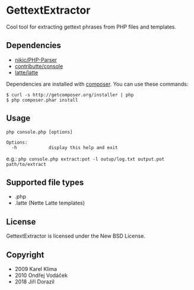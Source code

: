 GettextExtractor
================
Cool tool for extracting gettext phrases from PHP files and templates.

Dependencies
------------
* [nikic/PHP-Parser](https://github.com/nikic/PHP-Parser/)
* [contributte/console](https://github.com/contributte/console)
* [latte/latte](https://github.com/nette/latte)


Dependencies are installed with [composer](http://getcomposer.org/). You can use these commands:

`$ curl -s http://getcomposer.org/installer | php`  
`$ php composer.phar install`
	

Usage
-----
`php console.php [options]`

	Options:
	  -h            display this help and exit
	  

e.g.: `php console.php extract:pot -l outup/log.txt output.pot path/to/extract`

Supported file types
--------------------
* .php
* .latte (Nette Latte templates)

License
-------
GettextExtractor is licensed under the New BSD License.

Copyright
---------
* 2009 Karel Klima
* 2010 Ondřej Vodáček
* 2018 Jiří Dorazil
